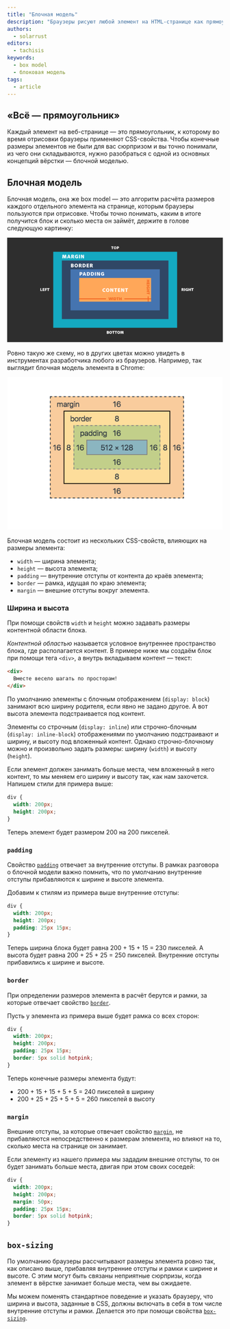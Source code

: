 ```yaml
---
title: "Блочная модель"
description: "Браузеры рисуют любой элемент на HTML-странице как прямоугольник. Из чего складывается размер этого прямоугольника? Разберёмся с одной из основных концепций вёрстки."
authors:
  - solarrust
editors:
  - tachisis
keywords:
  - box model
  - блоковая модель
tags:
  - article
---
```


## «Всё — прямоугольник»

Каждый элемент на веб-странице — это прямоугольник, к которому во время отрисовки браузеры применяют CSS-свойства. Чтобы конечные размеры элементов не были для вас сюрпризом и вы точно понимали, из чего они складываются, нужно разобраться с одной из основных концепций вёрстки — блочной моделью.

## Блочная модель

Блочная модель, она же box model — это алгоритм расчёта размеров каждого отдельного элемента на странице, которым браузеры пользуются при отрисовке. Чтобы точно понимать, каким в итоге получится блок и сколько места он займёт, держите в голове следующую картинку:

![Схематичное изображение блочной модели](images/box-model.png)

Ровно такую же схему, но в других цветах можно увидеть в инструментах разработчика любого из браузеров. Например, так выглядит блочная модель элемента в Chrome:

![Скриншот блочной модели из инструментов разработчика браузера Chrome](images/box-model-chrome.png)

Блочная модель состоит из нескольких CSS-свойств, влияющих на размеры элемента:

- `width` — ширина элемента;
- `height` — высота элемента;
- `padding` — внутренние отступы от контента до краёв элемента;
- `border` — рамка, идущая по краю элемента;
- `margin` — внешние отступы вокруг элемента.

### Ширина и высота

При помощи свойств `width` и `height` можно задавать размеры контентной области блока.

_Контентной областью_ называется условное внутреннее пространство блока, где располагается контент. В примере ниже мы создаём блок при помощи тега `<div>`, а внутрь вкладываем контент — текст:

```html
<div>
  Вместе весело шагать по просторам!
</div>
```

По умолчанию элементы с блочным отображением (`display: block`) занимают всю ширину родителя, если явно не задано другое. А вот высота элемента подстраивается под контент.

Элементы со строчным (`display: inline`) или строчно-блочным (`display: inline-block`) отображениями по умолчанию подстраивают и ширину, и высоту под вложенный контент. Однако строчно-блочному можно и произвольно задать размеры: ширину (`width`) и высоту (`height`).

Если элемент должен занимать больше места, чем вложенный в него контент, то мы меняем его ширину и высоту так, как нам захочется. Напишем стили для примера выше:

```css
div {
  width: 200px;
  height: 200px;
}
```

Теперь элемент будет размером 200 на 200 пикселей.

### `padding`

Свойство [`padding`](/css/padding) отвечает за внутренние отступы. В рамках разговора о блочной модели важно помнить, что по умолчанию внутренние отступы прибавляются к ширине и высоте элемента.

Добавим к стилям из примера выше внутренние отступы:

```css
div {
  width: 200px;
  height: 200px;
  padding: 25px 15px;
}
```

Теперь ширина блока будет равна 200 + 15 + 15 = 230 пикселей. А высота будет равна 200 + 25 + 25 = 250 пикселей. Внутренние отступы прибавились к ширине и высоте.

### `border`

При определении размеров элемента в расчёт берутся и рамки, за которые отвечает свойство [`border`](/css/border).

Пусть у элемента из примера выше будет рамка со всех сторон:

```css
div {
  width: 200px;
  height: 200px;
  padding: 25px 15px;
  border: 5px solid hotpink;
}
```

Теперь конечные размеры элемента будут:

- 200 + 15 + 15 + 5 + 5 = 240 пикселей в ширину
- 200 + 25 + 25 + 5 + 5 = 260 пикселей в высоту

### `margin`

Внешние отступы, за которые отвечает свойство [`margin`](/css/margin), не прибавляются непосредственно к размерам элемента, но влияют на то, сколько места на странице он занимает.

Если элементу из нашего примера мы зададим внешние отступы, то он будет занимать больше места, двигая при этом своих соседей:

```css
div {
  width: 200px;
  height: 200px;
  margin: 50px;
  padding: 25px 15px;
  border: 5px solid hotpink;
}
```

## `box-sizing`

По умолчанию браузеры рассчитывают размеры элемента ровно так, как описано выше, прибавляя внутренние отступы и рамки к ширине и высоте. С этим могут быть связаны неприятные сюрпризы, когда элемент в вёрстке занимает больше места, чем вы ожидаете.

Мы можем поменять стандартное поведение и указать браузеру, что ширина и высота, заданные в CSS, должны включать в себя в том числе внутренние отступы и рамки. Делается это при помощи свойства [`box-sizing`](/css/box-sizing).
